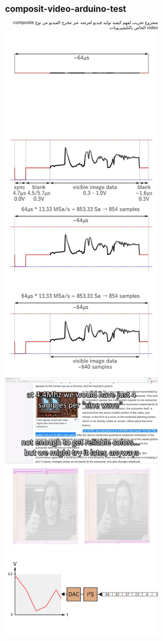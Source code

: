 # composit-video-arduino-test
<div dir="rtl">
مشروع تجريب لفهم كيفية توليد فيديو لعرضه عبر مخرج الفيديو من نوع composite video  الخاص بالتليفيزيونات 
<br/>
<img src="assets/compsit001.jpg" ><img/>
<br/>
<img src="assets/compsit002.jpg" ><img/>
<br/>
<img src="assets/compsit003.jpg" ><img/>
<br/>
<img src="assets/compsit004.jpg" ><img/>
<br/>
<img src="assets/compsit005.jpg" ><img/>
<br/>
<img src="assets/compsit006.jpg" ><img/>
<br/>
<img src="assets/compsit000.jpg" ><img/>
<br/>

</div>
